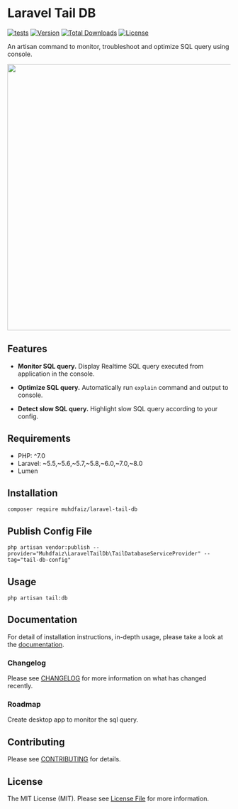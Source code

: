 # Laravel Tail DB

[![tests](https://github.com/muhdfaiz/laravel-tail-db/workflows/testing/badge.svg)](https://github.com/muhdfaiz/laravel-tail-db/actions)
[![Version](https://poser.pugx.org/muhdfaiz/laravel-tail-db/version)](//packagist.org/packages/muhdfaiz/laravel-tail-db)
[![Total Downloads](https://poser.pugx.org/muhdfaiz/laravel-tail-db/downloads)](//packagist.org/packages/muhdfaiz/laravel-tail-db)
[![License](https://poser.pugx.org/muhdfaiz/laravel-tail-db/license)](//packagist.org/packages/muhdfaiz/laravel-tail-db)

An artisan command to monitor, troubleshoot and optimize SQL query using console.

<img src="https://muhdfaiz.github.io/laravel-tail-db/assets/images/demo.gif" width="600" alt="">

## Features

- **Monitor SQL query.** Display Realtime SQL query executed from application in the console.

- **Optimize SQL query.** Automatically run `explain` command and output to console.

- **Detect slow SQL query.** Highlight slow SQL query according to your config.

## Requirements

- PHP: ^7.0
- Laravel: ~5.5,~5.6,~5.7,~5.8,~6.0,~7.0,~8.0
- Lumen


## Installation

```
composer require muhdfaiz/laravel-tail-db
```

## Publish Config File

```
php artisan vendor:publish --provider="Muhdfaiz\LaravelTailDb\TailDatabaseServiceProvider" --tag="tail-db-config"
```

## Usage

```
php artisan tail:db
```

## Documentation

For detail of installation instructions, in-depth usage, please take a look at the [documentation](https://laravel-tail-db.muhdfaiz.com/).

### Changelog

Please see [CHANGELOG](CHANGELOG.md) for more information on what has changed recently.

### Roadmap

Create desktop app to monitor the sql query.

## Contributing

Please see [CONTRIBUTING](CONTRIBUTING.md) for details.

## License

The MIT License (MIT). Please see [License File](LICENSE.md) for more information.

